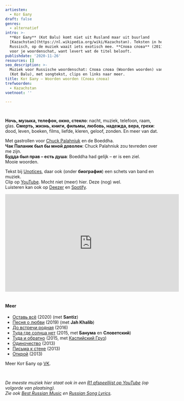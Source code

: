 ```yaml
---
artiesten:
  - Кот Балу
draft: false
genres:
  - alternatief
intro: >-
  **Кот Балу** (Kot Balu) komt niet uit Rusland maar uit buurland
  [Kazachstan](https://nl.wikipedia.org/wiki/Kazachstan). Teksten in het
  Russisch, op de muziek waait iets exotisch mee. **Слова слова** (2011) is goed
  voor je woordenschat, want levert wat de titel belooft.
publishdate: '2020-11-26'
resources: []
seo_description: >-
  Muziek voor Russische woordenschat: Слова слова (Woorden woorden) van Кот Балу
  (Kot Balu), met songtekst, clips en links naar meer.
title: Кот Балу – Woorden woorden (Слова слова)
trefwoorden:
  - Kazachstan
voetnoot: ''

---
```


<br/>

**Ночь, музыка, телефон, окно, стекло**: nacht, muziek, telefoon, raam, glas. **Смерть, жизнь, книги, фильмы, любовь, надежда, вера, грехи**: dood, leven, boeken, films, liefde, kleren, geloof, zonden. En meer van dat.


Met gastrollen voor [Chuck Palahniuk](https://nl.wikipedia.org/wiki/Chuck_Palahniuk) en de Boeddha.<br/>**Чак Паланик был бы мной доволен**: Chuck Palahniuk zou tevreden over me zijn.<br/>**Будда был прав – есть душа**: Boeddha had gelijk – er is een ziel. <br/>
Mooie woorden.


Tekst bij [Unotices](https://unotices.com/page-text.php?id=2779), daar ook (onder **биография**) een schets van band en muziek. <br/> 
Clip op [YouTube](https://www.youtube.com/watch?v=aCQqfgq2vbA). Mocht niet (meer) hier. Deze (nog) wel. <br/>
Luisteren kan ook op [Deezer](https://www.deezer.com/en/track/867609632?autoplay=true) en [Spotify](https://open.spotify.com/track/59FUYrfwKs7rXieKahLUec?si=B1X6A_UKRByRa8NXPbQvbQ).

<iframe width="560" height="315" src="https://www.youtube.com/embed/dJDkNZADJ60" frameborder="0" allow="accelerometer; autoplay; clipboard-write; encrypted-media; gyroscope; picture-in-picture" allowfullscreen></iframe>

<br/>
<br/>

#### Meer

- [Оставь всё](https://youtu.be/AseoUFj4Bh0) (2020) (met **Santiz**)
- [Песня о любви](https://youtu.be/ffk5IQroGLI) (2019) (met **Jah Khalib**)
- [До встречи родная](https://youtu.be/ntkXZfLV7x4) (2016)
- [Туда где солнца нет](https://youtu.be/uHBCxtnTAIY) (2015, met **Банума** en **Словетский**)
- [Туда и обратно](https://youtu.be/5f_61RIk5xo) (2015, met [Каспийский Груз](https://rusland1.nl/nl/muziek/190422-%D0%BA%D0%B0%D1%81%D0%BF%D0%B8%D0%B8%CC%86%D1%81%D0%BA%D0%B8%D0%B8%CC%86-%D0%B3%D1%80%D1%83%D0%B7-3x/))
- [Одиночество](https://youtu.be/vCNBBwsMqss) (2013)
- [Письма к стене](https://youtu.be/Mls7bGi6mbk) (2013) 
- [Открой](https://youtu.be/5xBP5JZP9sM) (2013)

Meer Кот Балу op [VK](https://vk.com/powerofcat).

<br/>


*De meeste muziek hier staat ook in een [R1 afspeellijst op YouTube](https://www.youtube.com/playlist?list=PLeE-zqOrSLhxfIpK2vuUJNCKSzyVBi0yM) (op volgorde van plaatsing).* <br/>
*Zie ook [Best Russian Music](https://www.youtube.com/playlist?list=PLeE-zqOrSLhxTFYDvlwUu4hYby9DojwoD) en [Russian Song Lyrics](https://www.youtube.com/playlist?list=PLeE-zqOrSLhzkRCATzT8__oNifBChVHGK).*

